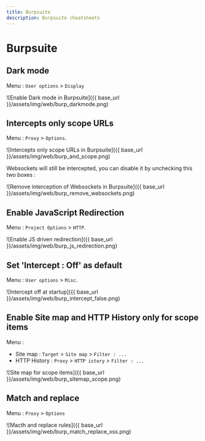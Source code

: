```yaml
---
title: Burpsuite
description: Burpsuite cheatsheets
---
```


# Burpsuite

## Dark mode

Menu : `User options` > `Display`

![Enable Dark mode in Burpsuite]({{ base_url }}/assets/img/web/burp_darkmode.png)

## Intercepts only scope URLs

Menu : `Proxy` > `Options`.

![Intercepts only scope URLs in Burpsuite]({{ base_url }}/assets/img/web/burp_and_scope.png)

Websockets will still be intercepted, you can disable it by unchecking this two boxes :

![Remove interception of Websockets in Burpsuite]({{ base_url }}/assets/img/web/burp_remove_websockets.png)

## Enable JavaScript Redirection

Menu : `Project Options` > `HTTP`.

![Enable JS driven redirection]({{ base_url }}/assets/img/web/burp_js_redirection.png)

## Set 'Intercept : Off' as default

Menu : `User options` > `Misc`.

![Intercept off at startup]({{ base_url }}/assets/img/web/burp_intercept_false.png)

## Enable Site map and HTTP History only for scope items

Menu :

- Site map : `Target` > `Site map` > `Filter : ...`
- HTTP History : `Proxy` > `HTTP istory` > `Filter : ...`

![Site map for scope items]({{ base_url }}/assets/img/web/burp_sitemap_scope.png) 

## Match and replace

Menu : `Proxy` > `Options`

![Macth and replace rules]({{ base_url }}/assets/img/web/burp_match_replace_xss.png) 
